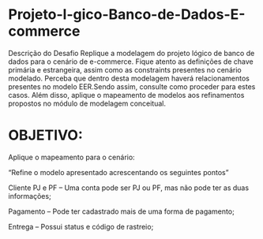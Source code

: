# Projeto-l-gico-Banco-de-Dados-E-commerce
Descrição do Desafio Replique a modelagem do projeto lógico de banco de dados para o cenário de e-commerce. Fique atento as definições de chave primária e estrangeira, assim como as constraints presentes no cenário modelado. Perceba que dentro desta modelagem haverá relacionamentos presentes no modelo EER.Sendo assim, consulte como proceder para estes casos. Além disso, aplique o mapeamento de modelos aos refinamentos propostos no módulo de modelagem conceitual.

# OBJETIVO:

Aplique o mapeamento para o  cenário:

“Refine o modelo apresentado acrescentando os seguintes pontos”

Cliente PJ e PF – Uma conta pode ser PJ ou PF, mas não pode ter as duas informações;

Pagamento – Pode ter cadastrado mais de uma forma de pagamento;

Entrega – Possui status e código de rastreio;

